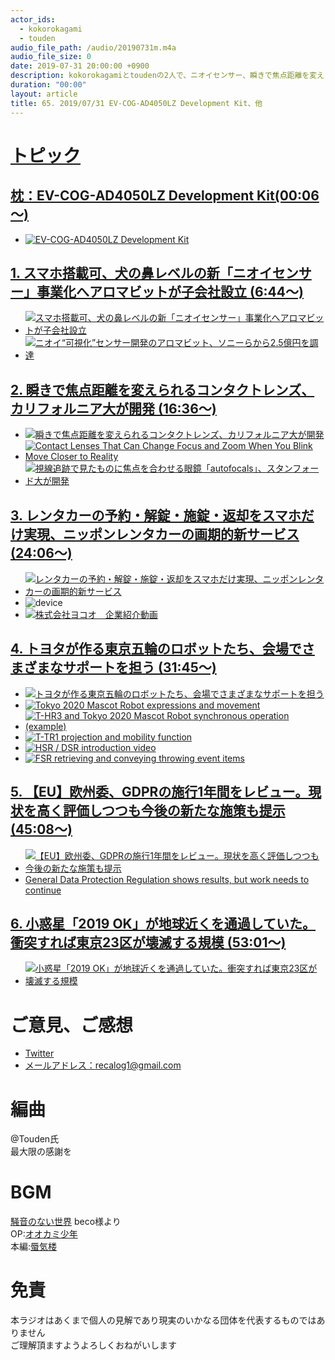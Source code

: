 ```yaml
---
actor_ids:
  - kokorokagami
  - touden
audio_file_path: /audio/20190731m.m4a
audio_file_size: 0
date: 2019-07-31 20:00:00 +0900
description: kokorokagamiとtoudenの2人で、ニオイセンサー、瞬きで焦点距離を変えられるコンタクトレンズ　などについて話しました。
duration: "00:00"
layout: article
title: 65. 2019/07/31 EV-COG-AD4050LZ Development Kit、他
---
```

# <u>トピック</u>

## <u>枕：EV-COG-AD4050LZ Development Kit(00:06～)</u>

- [![EV-COG-AD4050LZ Development Kit](https://wiki.analog.com/_media/resources/eval/user-guides/wiki-cog-4050.png?w=450&tok=59eacb)](https://wiki.analog.com/resources/eval/user-guides/ev-cog-ad4050lz)

## <u>1. スマホ搭載可、犬の鼻レベルの新「ニオイセンサー」事業化へアロマビットが子会社設立 (6:44～)</u>

- [![スマホ搭載可、犬の鼻レベルの新「ニオイセンサー」事業化へアロマビットが子会社設立](https://techcrunchjp.files.wordpress.com/2019/07/aromabit_new_sensor.png?w=738)](https://jp.techcrunch.com/2019/07/23/aromabit-develops-more-small-aroma-sensor/)
- [![ニオイ“可視化”センサー開発のアロマビット、ソニーらから2.5億円を調達](https://techcrunchjp.files.wordpress.com/2019/02/aromabit_sensor_mechanizm.png)](https://jp.techcrunch.com/2019/03/04/aromabit-fundraising-from-sony/)

## <u>2. 瞬きで焦点距離を変えられるコンタクトレンズ、カリフォルニア大が開発 (16:36～)</u>

- [![瞬きで焦点距離を変えられるコンタクトレンズ、カリフォルニア大が開発](https://o.aolcdn.com/images/dims?resize=2000%2C2000%2Cshrink&image_uri=https%3A%2F%2Fs.yimg.com%2Fos%2Fcreatr-uploaded-images%2F2019-07%2F7ff25650-b28a-11e9-bffb-517f9265d07c&client=a1acac3e1b3290917d92&signature=435f81375f1e7e1247b40c3fd04280d7723caf3f)](https://japanese.engadget.com/2019/07/30/biomimetic-lens/)
- [![Contact Lenses That Can Change Focus and Zoom When You Blink Move Closer to Reality](https://i.kinja-img.com/gawker-media/image/upload/s--1D2alCcm--/c_scale,f_auto,fl_progressive,q_80,w_800/rwwusgz4eyh0aozpfhme.jpg)](https://gizmodo.com/contact-lenses-that-can-change-focus-and-zoom-when-you-1836789660)
- [![視線追跡で見たものに焦点を合わせる眼鏡「autofocals」、スタンフォード大が開発](https://o.aolcdn.com/images/dims?resize=2000%2C2000%2Cshrink&image_uri=https%3A%2F%2Fs.yimg.com%2Fos%2Fcreatr-uploaded-images%2F2019-07%2F745ccb90-9d4a-11e9-b7fe-92e691e79b57&client=a1acac3e1b3290917d92&signature=029116e3168e8445015bb29cdd9fd7bba1eb79ab)](https://japanese.engadget.com/2019/07/03/autofocals/)

## <u>3. レンタカーの予約・解錠・施錠・返却をスマホだけ実現、ニッポンレンタカーの画期的新サービス (24:06～)</u>

- [![レンタカーの予約・解錠・施錠・返却をスマホだけ実現、ニッポンレンタカーの画期的新サービス](https://techcrunchjp.files.wordpress.com/2019/07/nrc04.png?w=1024&h=914)](https://jp.techcrunch.com/2019/07/25/nipponrentacar/)
- ![device](https://techcrunchjp.files.wordpress.com/2019/07/nrc03.png)
- [![株式会社ヨコオ　企業紹介動画](https://img.youtube.com/vi/2BBq7vnJmzc/0.jpg)](https://www.youtube.com/watch?v=2BBq7vnJmzc)

## <u>4. トヨタが作る東京五輪のロボットたち、会場でさまざまなサポートを担う (31:45～)</u>

- [![トヨタが作る東京五輪のロボットたち、会場でさまざまなサポートを担う](https://assets.media-platform.com/gizmodo/dist/images/2019/07/23/190723_toyota-w1280.jpg)](https://www.gizmodo.jp/2019/07/toyota-gorin-robot.html)
- [![Tokyo 2020 Mascot Robot expressions and movement](https://img.youtube.com/vi/bK3urL69pdk/0.jpg)](https://www.youtube.com/watch?v=bK3urL69pdk)
- [![T-HR3 and Tokyo 2020 Mascot Robot synchronous operation (example)](https://img.youtube.com/vi/fdPFndJMOEo/0.jpg)](https://www.youtube.com/watch?v=fdPFndJMOEo)
- [![T-TR1 projection and mobility function](https://img.youtube.com/vi/DZOHGIzwiMU/0.jpg)](https://www.youtube.com/watch?v=DZOHGIzwiMU)
- [![HSR / DSR introduction video](https://img.youtube.com/vi/lrx9ljeyQv8/0.jpg)](https://www.youtube.com/watch?v=lrx9ljeyQv8)
- [![FSR retrieving and conveying throwing event items](https://img.youtube.com/vi/b8ivVtiHSTo/0.jpg)](https://www.youtube.com/watch?v=b8ivVtiHSTo)

## <u>5. 【EU】欧州委、GDPRの施行1年間をレビュー。現状を高く評価しつつも今後の新たな施策も提示 (45:08～)</u>

- [![【EU】欧州委、GDPRの施行1年間をレビュー。現状を高く評価しつつも今後の新たな施策も提示](https://sustainablejapan.jp/wp-content/uploads/2019/07/gdpr.jpg)](https://sustainablejapan.jp/2019/07/28/eu-gdpr-2019/40991)
- [General Data Protection Regulation shows results, but work needs to continue](https://europa.eu/rapid/press-release_IP-19-4449_en.htm)

## <u>6. 小惑星「2019 OK」が地球近くを通過していた。衝突すれば東京23区が壊滅する規模 (53:01～)</u>

- [![小惑星「2019 OK」が地球近くを通過していた。衝突すれば東京23区が壊滅する規模](https://img.huffingtonpost.com/asset/5d3ff7543b00004b00dadcf1.jpeg?cache=Ewh2XcGtcI&ops=scalefit_630_noupscale)](https://www.huffingtonpost.jp/entry/2019ok_jp_5d3ff367e4b0d24cde051d90)

# ご意見、ご感想
- [Twitter](https://twitter.com/recalog1)
- [メールアドレス：recalog1@gmail.com](recalog1@gmail.com)

# 編曲

@Touden氏  
最大限の感謝を  

# BGM

[騒音のない世界](http://noiselessworld.net/) beco様より  
OP:[オオカミ少年](https://soundcloud.com/baron1_3/wolfboy)  
本編:[蜃気楼](https://soundcloud.com/baron1_3/shinkirou)  

# 免責

本ラジオはあくまで個人の見解であり現実のいかなる団体を代表するものではありません  
ご理解頂ますようよろしくおねがいします  
